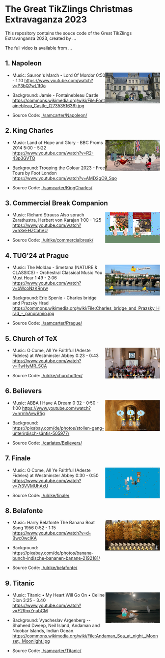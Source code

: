# The Great TikZlings Christmas Extravaganza 2023

This repository contains the souce code of the Great TikZlings Extravanganza 2023, created by ...

The full video is available from ...

## 1. Napoleon

<img align="right" src="./samcarter/Napoleon/Napoleon.png" height="100">

- Music: Sauron's March - Lord Of Mordor 0:50 - 1:10
  https://www.youtube.com/watch?v=P3bQ7wL1f0o
  
- Background: Jamie - Fontainebleau Castle
  https://commons.wikimedia.org/wiki/File:Fontainebleau_Castle_(2735351636).jpg

- Source Code: [./samcarter/Napoleon/](https://github.com/TikZlings/Extravaganza2023/tree/main/samcarter/Napoleon)


## 2. King Charles

<img align="right" src="./samcarter/KingCharles/KingCharles.png" height="100">

- Music: Land of Hope and Glory - BBC Proms 2014 5:00 - 5:22
  https://www.youtube.com/watch?v=R2-43p3GVTQ
  
- Background: Trooping the Colour 2023 - Free Tours by Foot London 
  https://www.youtube.com/watch?v=AMD2gO9_Sqo

- Source Code: [./samcarter/KingCharles/](https://github.com/TikZlings/Extravaganza2023/tree/main/samcarter/KingCharles)

## 3. Commercial Break Companion

<img align="right" src="./ulrike/commercialbreak/companion.png" height="100">

- Music: Richard Strauss Also sprach Zarathustra, Herbert von Karajan 1:00 - 1:25 
  https://www.youtube.com/watch?v=h3eEHZCahVU

- Source Code: [./ulrike/commercialbreak/](https://github.com/TikZlings/Extravaganza2023/tree/main/ulrike/commercialbreak)

## 4. TUG'24 at Prague

<img align="right" src="./samcarter/Prague/Prague.png" height="100">

- Music: The Moldau - Smetana (NATURE & CLASSICS) - Orchestral Classical Music You Must Hear 1:49 - 2:06
  https://www.youtube.com/watch?v=bWcoNzKRnrw
  
- Background: Eric Spenle - Charles bridge and Prazsky Hrad
  https://commons.wikimedia.org/wiki/File:Charles_bridge_and_Prazsky_Hrad_-_panoramio.jpg  

- Source Code: [./samcarter/Prague/](https://github.com/TikZlings/Extravaganza2023/tree/main/samcarter/Prague)

## 5. Church of TeX

<img align="right" src="./ulrike/churchoftex/churchoftex.png" height="100">

- Music: O Come, All Ye Faithful (Adeste Fideles) at Westminster Abbey 0:23 - 0:43
  https://www.youtube.com/watch?v=l1wHyMR_SCA
  
- Source Code: [./ulrike/churchoftex/](https://github.com/TikZlings/Extravaganza2023/tree/main/ulrike/churchoftex)

## 6. Believers

<img align="right" src="./carlatex/Believers/Believers.png" height="100">

- Music: ABBA I Have A Dream 0:32 - 0:50 - 1:00
  https://www.youtube.com/watch?v=nrmhAvwBfig
  
- Background: https://pixabay.com/de/photos/stollen-gang-unterirdisch-säntis-505977/

- Source Code: [./carlatex/Believers/](https://github.com/TikZlings/Extravaganza2023/tree/main/carlatex/Believers)

## 7. Finale

<img align="right" src="./ulrike/finale/finale.png" height="100">

- Music: O Come, All Ye Faithful (Adeste Fideles) at Westminster Abbey 0:30 - 0:50
  https://www.youtube.com/watch?v=7r3VVMUhAxU
  
- Source Code: [./ulrike/finale/](https://github.com/TikZlings/Extravaganza2023/tree/main/ulrike/finale)

## 8. Belafonte

<img align="right" src="./ulrike/belafonte/belafonte.png" height="100">

- Music: Harry Belafonte The Banana Boat Song 1956 0:52 - 1:15
  https://www.youtube.com/watch?v=d-Bwc0wcIKA
  
- Background: https://pixabay.com/de/photos/banana-bunch-indische-bananen-banane-2192181/
  
- Source Code: [./ulrike/belafonte/](https://github.com/TikZlings/Extravaganza2023/tree/main/ulrike/belafonte)

## 9. Titanic

<img align="right" src="./samcarter/Titanic/Titanic.png" height="100">

- Music: Titanic • My Heart Will Go On • Celine Dion 3:25 - 3.40
  https://www.youtube.com/watch?v=F2RnxZnubCM
  
- Background: Vyacheslav Argenberg -- Shaheed Dweep, Neil Island, Andaman and Nicobar Islands, Indian Ocean.
  https://commons.wikimedia.org/wiki/File:Andaman_Sea_at_night,_Moonset,_Moonlight.jpg

- Source Code: [./samcarter/Titanic/](https://github.com/TikZlings/Extravaganza2023/tree/main/samcarter/Titanic)
